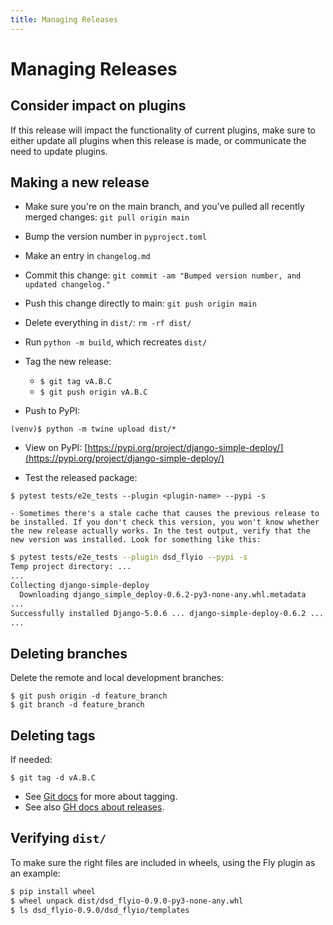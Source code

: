```yaml
---
title: Managing Releases
---
```


Managing Releases
===


Consider impact on plugins
---

If this release will impact the functionality of current plugins, make sure to either update all plugins when this release is made, or communicate the need to update plugins.


Making a new release
---

- Make sure you're on the main branch, and you've pulled all recently merged changes: `git pull origin main`
- Bump the version number in `pyproject.toml`
- Make an entry in `changelog.md`
- Commit this change: `git commit -am "Bumped version number, and updated changelog."`
- Push this change directly to main: `git push origin main`
- Delete everything in `dist/`: `rm -rf dist/`
- Run `python -m build`, which recreates `dist/`
- Tag the new release:
    - `$ git tag vA.B.C`
    - `$ git push origin vA.B.C`

- Push to PyPI:
```
(venv)$ python -m twine upload dist/*
```

- View on PyPI:
[https://pypi.org/project/django-simple-deploy/](https://pypi.org/project/django-simple-deploy/)

- Test the released package:
```
$ pytest tests/e2e_tests --plugin <plugin-name> --pypi -s
```

    - Sometimes there's a stale cache that causes the previous release to be installed. If you don't check this version, you won't know whether the new release actually works. In the test output, verify that the new version was installed. Look for something like this:

```sh
$ pytest tests/e2e_tests --plugin dsd_flyio --pypi -s
Temp project directory: ...
...
Collecting django-simple-deploy
  Downloading django_simple_deploy-0.6.2-py3-none-any.whl.metadata
...
Successfully installed Django-5.0.6 ... django-simple-deploy-0.6.2 ...
...
```

Deleting branches
---

Delete the remote and local development branches:

```
$ git push origin -d feature_branch
$ git branch -d feature_branch
```

Deleting tags
---

If needed:

```
$ git tag -d vA.B.C
```

- See [Git docs](https://git-scm.com/book/en/v2/Git-Basics-Tagging) for more about tagging.
- See also [GH docs about releases](https://docs.github.com/en/repositories/releasing-projects-on-github/managing-releases-in-a-repository).

Verifying `dist/`
---

To make sure the right files are included in wheels, using the Fly plugin as an example:

```sh
$ pip install wheel
$ wheel unpack dist/dsd_flyio-0.9.0-py3-none-any.whl
$ ls dsd_flyio-0.9.0/dsd_flyio/templates
```
